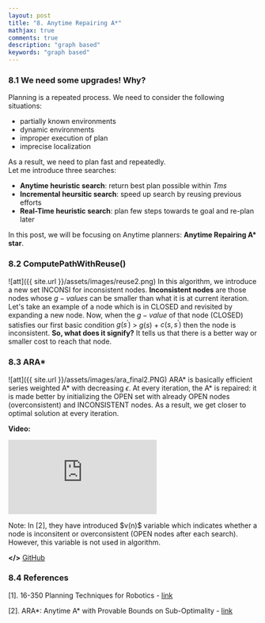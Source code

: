 ```yaml
---
layout: post
title: "8. Anytime Repairing A*"
mathjax: true
comments: true
description: "graph based"
keywords: "graph based"
---  
```


### 8.1 We need some upgrades! Why?

Planning is a repeated process. We need to consider the following situations:
* partially known environments
* dynamic environments
* improper execution of plan
* imprecise localization  

As a result, we need to plan fast and repeatedly.  
Let me introduce three searches:
* **Anytime heuristic search**: return best plan possible within $T ms$
* **Incremental heursitic search**: speed up search by reusing previous efforts
* **Real-Time heuristic search**: plan few steps towards te goal and re-plan later  

In this post, we will be focusing on Anytime planners: **Anytime Repairing A\* star**.

### 8.2 ComputePathWithReuse()
![att]({{ site.url }}/assets/images/reuse2.png)
In this algorithm, we introduce a new set INCONSI for inconsistent nodes. **Inconsistent nodes** are those nodes whose $g-values$ can be smaller than what it is at current iteration. Let's take an example of a node which is in CLOSED and revisited by expanding a new node. Now, when the $g-value$ of that node (CLOSED) satisfies our first basic condition $g(s^{'})$ $>$ $g(s)$ + $c(s,s^{'})$ then the node is inconsistent. **So, what does it signify?** It tells us that there is a better way or smaller cost to reach that node. 

### 8.3 ARA\*
![att]({{ site.url }}/assets/images/ara_final2.PNG)
ARA\* is basically efficient series weighted A\* with decreasing $\epsilon$. At every iteration, the A\* is repaired: it is made better by initializing the OPEN set with already OPEN nodes (overconsistent) and INCONSISTENT nodes. As a result, we get closer to optimal solution at every iteration.

**Video:**  
<p align="center">
<div class="video-container">
<iframe src="https://www.youtube.com/embed/m7FO93FGFSI" frameborder="0" allow="accelerometer; autoplay; encrypted-media; gyroscope; picture-in-picture" allowfullscreen></iframe>
 </div>
</p>

<div class="divider"></div>
Note: In [2], they have introduced $v(n)$ variable which indicates whether a node is inconsitent or overconsistent (OPEN nodes after each search). However, this variable is not used in algorithm.
<div class="divider"></div>

**</>** [GitHub](https://github.com/dv367/planning-cmu/tree/master/my_robot/src/scripts)

### 8.4 References
[1]. 16-350 Planning Techniques for Robotics - [link](http://www.cs.cmu.edu/~maxim/classes/robotplanning/)

[2]. ARA\*: Anytime A\* with Provable Bounds on Sub-Optimality - [link](https://papers.nips.cc/paper/2382-ara-anytime-a-with-provable-bounds-on-sub-optimality.pdf)
